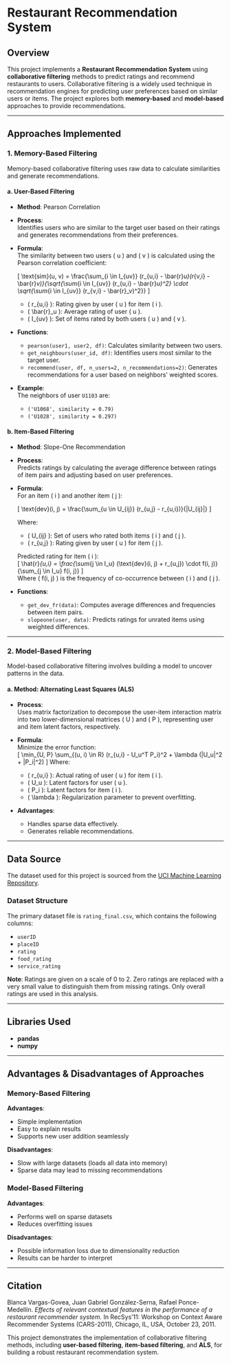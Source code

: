 # Restaurant Recommendation System

## Overview  
This project implements a **Restaurant Recommendation System** using **collaborative filtering** methods to predict ratings and recommend restaurants to users. Collaborative filtering is a widely used technique in recommendation engines for predicting user preferences based on similar users or items. The project explores both **memory-based** and **model-based** approaches to provide recommendations.

---

## Approaches Implemented  

### 1. **Memory-Based Filtering**  
Memory-based collaborative filtering uses raw data to calculate similarities and generate recommendations.  

#### a. **User-Based Filtering**  
- **Method**: Pearson Correlation  
- **Process**:  
  Identifies users who are similar to the target user based on their ratings and generates recommendations from their preferences.

- **Formula**:  
  The similarity between two users \( u \) and \( v \) is calculated using the Pearson correlation coefficient:  

  \[
  \text{sim}(u, v) = \frac{\sum_{i \in I_{uv}} (r_{u,i} - \bar{r}_u)(r_{v,i} - \bar{r}_v)}{\sqrt{\sum_{i \in I_{uv}} (r_{u,i} - \bar{r}_u)^2} \cdot \sqrt{\sum_{i \in I_{uv}} (r_{v,i} - \bar{r}_v)^2}}
  \]

  - \( r_{u,i} \): Rating given by user \( u \) for item \( i \).  
  - \( \bar{r}_u \): Average rating of user \( u \).  
  - \( I_{uv} \): Set of items rated by both users \( u \) and \( v \).  

- **Functions**:  
  - `pearson(user1, user2, df)`: Calculates similarity between two users.  
  - `get_neighbours(user_id, df)`: Identifies users most similar to the target user.  
  - `recommend(user, df, n_users=2, n_recommendations=2)`: Generates recommendations for a user based on neighbors' weighted scores.  

- **Example**:  
  The neighbors of user `U1103` are:  
  - `('U1068', similarity = 0.79)`  
  - `('U1028', similarity = 0.297)`  

#### b. **Item-Based Filtering**  
- **Method**: Slope-One Recommendation  
- **Process**:  
  Predicts ratings by calculating the average difference between ratings of item pairs and adjusting based on user preferences.

- **Formula**:  
  For an item \( i \) and another item \( j \):  

  \[
  \text{dev}(i, j) = \frac{\sum_{u \in U_{ij}} (r_{u,j} - r_{u,i})}{|U_{ij}|}
  \]

  Where:  
  - \( U_{ij} \): Set of users who rated both items \( i \) and \( j \).  
  - \( r_{u,j} \): Rating given by user \( u \) for item \( j \).  

  Predicted rating for item \( i \):  
  \[
  \hat{r}_{u,i} = \frac{\sum_{j \in I_u} (\text{dev}(i, j) + r_{u,j}) \cdot f(i, j)}{\sum_{j \in I_u} f(i, j)}
  \]  
  Where \( f(i, j) \) is the frequency of co-occurrence between \( i \) and \( j \).  

- **Functions**:  
  - `get_dev_fr(data)`: Computes average differences and frequencies between item pairs.  
  - `slopeone(user, data)`: Predicts ratings for unrated items using weighted differences.

---

### 2. **Model-Based Filtering**  
Model-based collaborative filtering involves building a model to uncover patterns in the data.  

#### a. **Method**: Alternating Least Squares (ALS)  
- **Process**:  
  Uses matrix factorization to decompose the user-item interaction matrix into two lower-dimensional matrices \( U \) and \( P \), representing user and item latent factors, respectively.

- **Formula**:  
  Minimize the error function:  
  \[
  \min_{U, P} \sum_{(u, i) \in R} (r_{u,i} - U_u^T P_i)^2 + \lambda (\|U_u\|^2 + \|P_i\|^2)
  \]
  Where:  
  - \( r_{u,i} \): Actual rating of user \( u \) for item \( i \).  
  - \( U_u \): Latent factors for user \( u \).  
  - \( P_i \): Latent factors for item \( i \).  
  - \( \lambda \): Regularization parameter to prevent overfitting.  

- **Advantages**:  
  - Handles sparse data effectively.  
  - Generates reliable recommendations.  

---

## Data Source  
The dataset used for this project is sourced from the [UCI Machine Learning Repository](https://archive.ics.uci.edu/ml/datasets/Restaurant+%26+consumer+data).  

### Dataset Structure  
The primary dataset file is `rating_final.csv`, which contains the following columns:  
- `userID`  
- `placeID`  
- `rating`  
- `food_rating`  
- `service_rating`  

**Note**: Ratings are given on a scale of 0 to 2. Zero ratings are replaced with a very small value to distinguish them from missing ratings. Only overall ratings are used in this analysis.  

---

## Libraries Used  
- **pandas**  
- **numpy**  

---

## Advantages & Disadvantages of Approaches  

### Memory-Based Filtering  
**Advantages**:  
- Simple implementation  
- Easy to explain results  
- Supports new user addition seamlessly  

**Disadvantages**:  
- Slow with large datasets (loads all data into memory)  
- Sparse data may lead to missing recommendations  

### Model-Based Filtering  
**Advantages**:  
- Performs well on sparse datasets  
- Reduces overfitting issues  

**Disadvantages**:  
- Possible information loss due to dimensionality reduction  
- Results can be harder to interpret  

---

## Citation  
Blanca Vargas-Govea, Juan Gabriel González-Serna, Rafael Ponce-Medellín. *Effects of relevant contextual features in the performance of a restaurant recommender system.* In RecSys’11: Workshop on Context Aware Recommender Systems (CARS-2011), Chicago, IL, USA, October 23, 2011.  

This project demonstrates the implementation of collaborative filtering methods, including **user-based filtering**, **item-based filtering**, and **ALS**, for building a robust restaurant recommendation system.

